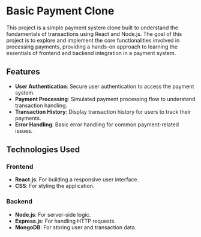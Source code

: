 # Basic Payment Clone

This project is a simple payment system clone built to understand the fundamentals of transactions using React and Node.js. The goal of this project is to explore and implement the core functionalities involved in processing payments, providing a hands-on approach to learning the essentials of frontend and backend integration in a payment system.

## Features

- **User Authentication**: Secure user authentication to access the payment system.
- **Payment Processing**: Simulated payment processing flow to understand transaction handling.
- **Transaction History**: Display transaction history for users to track their payments.
- **Error Handling**: Basic error handling for common payment-related issues.

## Technologies Used

### Frontend

- **React.js**: For building a responsive user interface.
- **CSS**: For styling the application.

### Backend

- **Node.js**: For server-side logic.
- **Express.js**: For handling HTTP requests.
- **MongoDB**: For storing user and transaction data.
